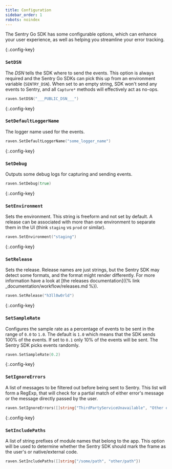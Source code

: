 ```yaml
---
title: Configuration
sidebar_order: 1
robots: noindex
---
```


The Sentry Go SDK has some configurable options, which can enhance your user experience,
as well as helping you streamline your error tracking.

{:.config-key}
### `SetDSN`

The _DSN_ tells the SDK where to send the events.  This option is always required
and the Sentry Go SDKs can pick this up from an environment variable (`SENTRY_DSN`).
When set to an empty string, SDK won't send any events to Sentry, and all `Capture*` methods
will effectively act as no-ops.

```go
raven.SetDSN("___PUBLIC_DSN___")
```

{:.config-key}
### `SetDefaultLoggerName`

The logger name used for the events.

```go
raven.SetDefaultLoggerName("some_logger_name")
```

{:.config-key}
### `SetDebug`

Outputs some debug logs for capturing and sending events.

```go
raven.SetDebug(true)
```

{:.config-key}
### `SetEnvironment`

Sets the environment. This string is freeform and not set by default.  A release can be associated
with more than one environment to separate them in the UI (think `staging` vs `prod` or similar).

```go
raven.SetEnvironment("staging")
```

{:.config-key}
### `SetRelease`

Sets the release. Release names are just strings, but the Sentry SDK may detect some formats,
and the format might render differently.
For more information have a look at [the releases documentation]({% link _documentation/workflow/releases.md %}).

```go
raven.SetRelease("h3ll0w0rld")
```

{:.config-key}
### `SetSampleRate`

Configures the sample rate as a percentage of events to be sent in the range of `0.0` to `1.0`.  The
default is `1.0` which means that the SDK sends 100% of the events.  If set to `0.1` only 10% of the events
will be sent.  The Sentry SDK picks events randomly.

```go
raven.SetSampleRate(0.2)
```

{:.config-key}
### `SetIgnoreErrors`

A list of messages to be filtered out before being sent to Sentry.  This list will form a RegExp,
that will check for a partial match of either error's message or the message directly passed by the user.

```go
raven.SetIgnoreErrors([]string{"ThirdPartyServiceUnavailable", "Other error that we want to ignore"})
```

{:.config-key}
### `SetIncludePaths`

A list of string prefixes of module names that belong to the app.  This option will be used to determine
whether the Sentry SDK should mark the frame as the user's or native/external code.

```go
raven.SetIncludePaths([]string{"/some/path", "other/path"})
```

